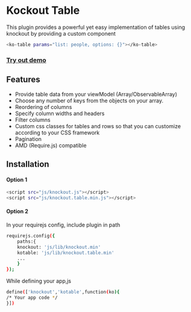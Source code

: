 # Kockout Table

This plugin provides a powerful yet easy implementation of tables using knockout by providing a custom component
```sh
<ko-table params="list: people, options: {}"></ko-table>
```

### [Try out demo](http://vaibhav93.github.io/knockout-table/)
## Features
  - Provide table data from your viewModel (Array/ObservableArray)
  - Choose any number of keys from the objects on your array.
  - Reordering of columns
  - Specify column widths and headers
  - Filter columns
  - Custom css classes for tables and rows so that you can customize according to your CSS framework
  - Pagination
  - AMD (Require.js) compatible

## Installation
#### Option 1
```sh
<script src="js/knockout.js"></script> 
<script src="js/knockout.table.min.js"></script> 
```
#### Option 2
In your requirejs config, include plugin in path
```sh
requirejs.config({
    paths:{
    knockout: 'js/lib/knockout.min'
    kotable: 'js/lib/knockout.table.min'
    ...
    }
});
```
While defining your app,js
```sh
define(['knockout','kotable',function(ko){
/* Your app code */
}])
```